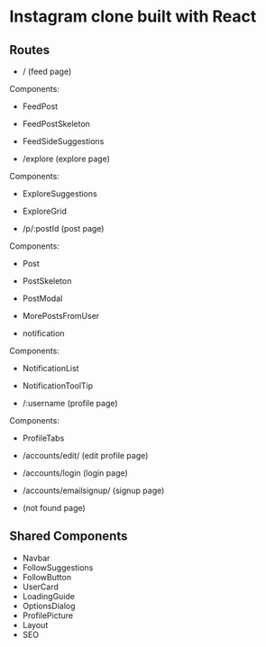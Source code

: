 # Instagram clone built with React

## Routes

- / (feed page)

Components:

- FeedPost
- FeedPostSkeleton
- FeedSideSuggestions

- /explore (explore page)

Components: 

- ExploreSuggestions
- ExploreGrid

- /p/:postId (post page)

Components:

- Post
- PostSkeleton
- PostModal
- MorePostsFromUser

- notification

Components: 

- NotificationList
- NotificationToolTip

- /:username (profile page)

Components:

- ProfileTabs

- /accounts/edit/ (edit profile page)

- /accounts/login (login page)

- /accounts/emailsignup/ (signup page)

* (not found page)

## Shared Components

- Navbar
- FollowSuggestions
- FollowButton
- UserCard
- LoadingGuide
- OptionsDialog
- ProfilePicture
- Layout
- SEO